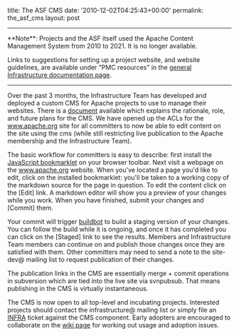 title: The ASF CMS
date: '2010-12-02T04:25:43+00:00'
permalink: the_asf_cms
layout: post

<hr/>
**Note**: Projects and the ASF itself used the Apache Content Management System from 2010 to 2021. It is no longer available.

Links to suggestions for setting up a project website, and website guidelines, are available under "PMC resources" in the <a href="https://infra.apache.org/doc.html" target="_blank">general Infrastructure documentation page</a>.
<hr/>
<p>
Over the past 3 months, the Infrastructure Team has developed and deployed a custom CMS for Apache projects to use to manage their websites.  There is a  <a href="http://www.apache.org/dev/cms.html">document</a> available which explains the rationale, role, and future plans for the CMS.  We have opened up the ACLs for the <a href="http://www.apache.org/">www.apache.org</a> site for all committers to now be able to edit content on the site using the cms (while still restricting live publication to the Apache membership and the Infrastructure Team).
</p>
<p>
The basic workflow for committers is easy to describe:  first install the <a href="https://cms.apache.org/#bookmark">JavaScript bookmarklet</a> on your browser toolbar.  Next visit a webpage on the <a href="http://www.apache.org/">www.apache.org</a> website.  When you've located a page you'd like
to edit, click on the installed bookmarklet: you'll be taken to a working copy of the markdown source for the page in question.  To edit the content click
on the [Edit] link.  A markdown editor will show you a preview of your changes while you work.  When you have finished, submit your changes and [Commit] them.
</p>
<p>
Your commit will trigger <a href="http://ci.apache.org/#buildbot">buildbot</a> to build a staging version of your changes.  You can follow the build while it is ongoing, and once it has completed you can click on the [Staged] link to see the results.  Members and Infrastructure Team members can continue on and publish those changes once they are satisfied with them.  Other committers may need to send a note to the site-dev@ mailing list to request publication of their changes.
</p>
<p>
The publication links in the CMS are essentially merge + commit operations in subversion which are tied into the live site via svnpubsub.  That means
publishing in the CMS is virtually instantaneous.
</p>
<p>
The CMS is now open to all top-level and incubating projects.  Interested projects should contact the infrastructure@ mailing list or simply file an <a href="https://issues.apache.org/jira/browse/INFRA">INFRA</a> ticket against the CMS component.  Early adopters are encouraged to collaborate on
the <a href="http://wiki.apache.org/general/ApacheCms2010">wiki page</a> for working out usage and adoption issues.
</p>
